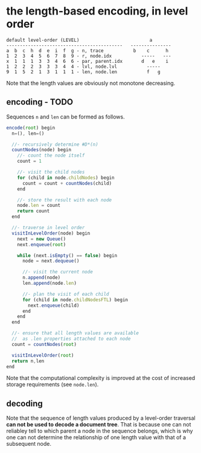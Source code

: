 
<!-- ======================================================================= -->
# the length-based encoding, in level order

```
default level-order (LEVEL)                          a
-------------------------------------------   ---------------
a  b  c  h  d  e  i  f  g - n, trace           b    c      h
1  2  3  4  5  6  7  8  9 - r, node.idx           -----   ---
x  1  1  1  3  3  4  6  6 - par, parent.idx       d   e    i
1  2  2  2  3  3  3  4  4 - lvl, node.lvl           -----
9  1  5  2  1  3  1  1  1 - len, node.len           f   g
```

Note that the length values are obviously not monotone decreasing.

<!-- ======================================================================= -->
## encoding - TODO

Sequences `n` and `len` can be formed as follows.

```js
encode(root) begin
  n=(), len=()

  //- recursively determine #D*(n)
  countNodes(node) begin
    //- count the node itself
    count = 1

    //- visit the child nodes
    for (child in node.childNodes) begin
      count = count + countNodes(child)
    end

    //- store the result with each node
    node.len = count
    return count
  end

  //- traverse in level order
  visitInLevelOrder(node) begin
    next = new Queue()
    next.enqueue(root)

    while (next.isEmpty() == false) begin
      node = next.dequeue()

      //- visit the current node
      n.append(node)
      len.append(node.len)

      //- plan the visit of each child
      for (child in node.childNodesFTL) begin
        next.enqueue(child)
      end
    end
  end

  //- ensure that all length values are available
  //  as .len properties attached to each node
  count = countNodes(root)

  visitInLevelOrder(root)
  return n,len
end
```

Note that the computational complexity is improved at the cost of increased
storage requirements (see `node.len`).

<!-- ======================================================================= -->
## decoding

Note that the sequence of length values produced by a level-order traversal
**can not be used to decode a document tree**. That is because one can not
reliabley tell to which parent a node in the sequence belongs, which is
why one can not determine the relationship of one length value with that
of a subsequent node.
